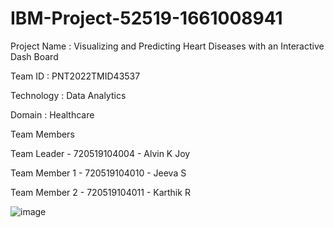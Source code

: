 # IBM-Project-52519-1661008941
Project Name : Visualizing and Predicting Heart Diseases with an Interactive Dash Board

Team ID : PNT2022TMID43537

Technology : Data Analytics

Domain : Healthcare

Team Members

Team Leader - 720519104004 - Alvin K Joy

Team Member 1 - 720519104010 - Jeeva S

Team Member 2 - 720519104011 - Karthik R


![image](https://user-images.githubusercontent.com/88325145/196856409-3f4387d8-de03-4d49-bed4-0f5c6e7f9248.png)
